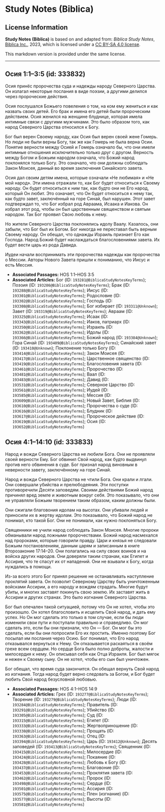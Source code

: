 # Study Notes (Biblica)

## License Information

**Study Notes (Biblica)** is based on and adapted from: _Biblica Study Notes_, [Biblica Inc.](https://www.biblica.com/), 2023, which is licensed under a [CC BY-SA 4.0 license](https://creativecommons.org/licenses/by-sa/4.0/legalcode.en).

This markdown version is provided under the same license.



--------------------------------

## Осия 1:1–3:5 (id: 333832)

Осия принёс пророчества суда и надежды народу Северного Царства. Он излагал некоторые послания в виде поэзии, а другими делился через пророческие действия.

Осия послушался Божьего повеления о том, на ком ему жениться и как назвать своих детей. Его брак и имена его детей были пророческим действием. Осия женился на женщине блуднице, которая имела интимные связи с другими мужчинами. Это было образом того, как народ Северного Царства относился к Богу.

Бог был верен Своему народу, как Осия был верен своей жене Гомерь. Но люди не были верны Богу, так же как Гомерь не была верна Осии. Понятие верности между Осией и Гомерь означало бы, что они имели интимные отношения исключительно только друг с другом. Верность между Богом и Божьим народом означала, что Божий народ поклонялся только Богу. Это означало, что они должны соблюдать Закон Моисея, данный во время заключения Синайского завета.

Осия дал своим детям имена, которые означали «Не любимая» и «Не мой народ». Эти имена отражали то, как Бог будет относиться к Своему народу. Он будет относиться к ним так, как будто они не Его народ, который Он любит. Это означает, что Он будет относиться к нему так, как будто завет, заключённый на горе Синай, был нарушен. Этот завет подтверждал то, что Бог избрал род Авраама, Исаака и Иакова. Он избрал этот род, чтобы он был царственным священством и святым народом. Так Бог проявил Свою любовь к нему.

Но жители Северного Царства поклонялись идолу Ваалу. Казалось, они забыли, что Бог был их Богом. Бог никогда не переставал быть верным Своему народу. Он обещал, что однажды Израиль признает Его как Господа. Народ Божий будет наслаждаться благословениями завета. Их будет вести царь из рода Давида.

Иудеи начали воспринимать эти пророчества надежды как пророчества о Мессии. Авторы Нового Завета пришли к пониманию, что Иисус и есть Мессия.

* **Associated Passages:** HOS 1:1–HOS 3:5
* **Associated Articles:** Бог (ID: `193281@BiblicaStudyNotesKeyTerms`); Поэзия (ID: `193286@BiblicaStudyNotesKeyTerms`); Брак (ID: `193288@BiblicaStudyNotesKeyTerms`); Иисус (ID: `193301@BiblicaStudyNotesKeyTerms`); Родословие  (ID: `193302@BiblicaStudyNotesKeyTerms`); Господь (ID: `193308@BiblicaStudyNotesKeyTerms`); Бог избирает (ID: `193311@Unknown`); Завет (ID: `193319@BiblicaStudyNotesKeyTerms`); Авраам (ID: `193325@BiblicaStudyNotesKeyTerms`); Исаак (ID: `193343@BiblicaStudyNotesKeyTerms`); Иаков, патриарх (ID: `193350@BiblicaStudyNotesKeyTerms`); Израиль (ID: `193362@BiblicaStudyNotesKeyTerms`); Идолы (ID: `193366@BiblicaStudyNotesKeyTerms`); Божий народ (ID: `193384@Unknown`); Гора Синай (ID: `193409@BiblicaStudyNotesKeyTerms`); Синайский завет (ID: `193410@Unknown`); Поклонение только Богу (ID: `193414@BiblicaStudyNotesKeyTerms`); Закон Моисея (ID: `193417@BiblicaStudyNotesKeyTerms`); Царственное священство (ID: `193419@BiblicaStudyNotesKeyTerms`); Благословения завета (ID: `193461@BiblicaStudyNotesKeyTerms`); Пророчество (ID: `193481@BiblicaStudyNotesKeyTerms`); Ваал (ID: `193483@BiblicaStudyNotesKeyTerms`); Давид (ID: `193531@BiblicaStudyNotesKeyTerms`); Северное Царство (ID: `193561@BiblicaStudyNotesKeyTerms`); Иудей (ID: `193585@BiblicaStudyNotesKeyTerms`); Мессия (ID: `193609@BiblicaStudyNotesKeyTerms`); Новый Завет, Библия (ID: `193610@BiblicaStudyNotesKeyTerms`); Пророчества о суде (ID: `193616@BiblicaStudyNotesKeyTerms`); Блудник (ID: `193617@BiblicaStudyNotesKeyTerms`); Пророческое действие (ID: `193619@BiblicaStudyNotesKeyTerms`); Осия (ID: `193652@BiblicaStudyNotesKeyTerms`)

## Осия 4:1–14:10 (id: 333833)

Народ и вожди Северного Царства не любили Бога. Они не проявляли своей верности Ему. Бог обвинил Свой народ, как будто выдвинул против него обвинения в суде. Бог признал народ виновным в неверности завету, заключённому на горе Синай.

Народ и вожди Северного Царства не чтили Бога. Они крали и лгали. Они совершали убийства и прелюбодеяния. Эти поступки противоречили Десяти заповедям. Своими действиями Божий народ причинял вред земле и животным вокруг себя. Это показывало, что они не управляли Божьим творением таким образом, каким должны были.

Они сжигали благовония идолам на высотах. Они убивали людей и приносили их в жертву идолам. Это показывало, что Божий народ не понимал, кто такой Бог. Они не понимали, как нужно поклоняться Богу.

Священники не учили народ соблюдать Закон Моисея. Многие пророки обманывали народ ложными пророчествами. Божий народ насмехался над пророками, которые говорили правду. Цари и князья не следовали Божьим постановлениям, данным царям и записанным в книге Второзаконие 17:14–20\. Они полагались на силу своих воинов и на войска других народов. Они доверяли таким странам, как Египет и Ассирия, что те спасут их от нападений. Они не взывали к Богу, когда нуждались в помощи.

Из\-за всего этого Бог принял решение не останавливать наступление проклятий завета. Он позволит Северному Царству быть уничтоженным войсками Ассирии, а его народу и вождям страдать. Многие будут убиты, и многих заставят покинуть свою землю. Их заставят жить в Ассирии и других странах. Это было изгнание Северного Царства.

Бог был опечален такой ситуацией, потому что Он не хотел, чтобы это произошло. Он хотел благословить и исцелить Свой народ, и дать ему успех. Но Он мог сделать это только в том случае, если бы люди изменили свои пути и поступали правильно и справедливо. Он мог сделать это, если бы они признали, что Он — Бог. Он мог бы это сделать, если бы они попросили Его их простить. Именно поэтому Бог посылал им послания через Осию. Бог понимал, что Его народ отказывался вернуться к Нему. Он отказывается раскаяться в своём грехе всем сердцем. Но сердце Бога было полно доброты, жалости и милосердия к нему. Он описывал себя как Отца Израиля. Бог был мягок и нежен к Своему сыну. Он не хотел, чтобы его сын был уничтожен.

Бог обещал, что время суда закончится. Он обещал вернуть Свой народ из изгнания. Тогда народ будет верно следовать за Богом, и Бог будет любить Свой народ безусловной любовью.

* **Associated Passages:** HOS 4:1–HOS 14:9
* **Associated Articles:** Грех (ID: `193277@BiblicaStudyNotesKeyTerms`); Творение (ID: `193279@BiblicaStudyNotesKeyTerms`); Люди (ID: `193284@BiblicaStudyNotesKeyTerms`); Правитель (ID: `193291@BiblicaStudyNotesKeyTerms`); Убийство (ID: `193305@BiblicaStudyNotesKeyTerms`); Суд (ID: `193315@BiblicaStudyNotesKeyTerms`); Египет (ID: `193333@BiblicaStudyNotesKeyTerms`); Жертвоприношение (ID: `193338@BiblicaStudyNotesKeyTerms`); Прощать (ID: `193363@BiblicaStudyNotesKeyTerms`); Отец (ID: `193394@BiblicaStudyNotesKeyTerms`); Царь (ID: `193412@Unknown`); Десять заповедей (ID: `193413@BiblicaStudyNotesKeyTerms`); Священник (ID: `193415@BiblicaStudyNotesKeyTerms`); Милосердие (ID: `193424@BiblicaStudyNotesKeyTerms`); Покаяние (ID: `193428@BiblicaStudyNotesKeyTerms`); Любовь к Богу (ID: `193437@BiblicaStudyNotesKeyTerms`); Благовоние (ID: `193453@BiblicaStudyNotesKeyTerms`); Проклятия завета (ID: `193462@BiblicaStudyNotesKeyTerms`); Пророк (ID: `193498@BiblicaStudyNotesKeyTerms`); Сердце (ID: `193501@BiblicaStudyNotesKeyTerms`); Ассирия (ID: `193575@BiblicaStudyNotesKeyTerms`); Плен (изгнание) (ID: `193577@BiblicaStudyNotesKeyTerms`); Высоты (ID: `193581@BiblicaStudyNotesKeyTerms`)

